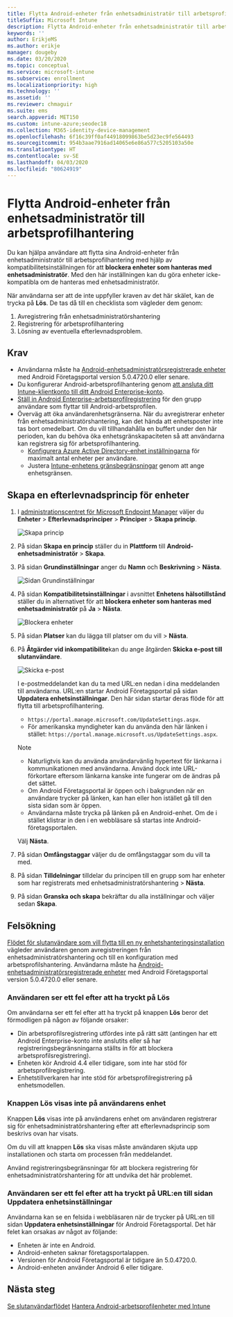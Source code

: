 ```yaml
---
title: Flytta Android-enheter från enhetsadministratör till arbetsprofilhantering
titleSuffix: Microsoft Intune
description: Flytta Android-enheter från enhetsadministratör till arbetsprofilhantering i Intune.
keywords: ''
author: ErikjeMS
ms.author: erikje
manager: dougeby
ms.date: 03/20/2020
ms.topic: conceptual
ms.service: microsoft-intune
ms.subservice: enrollment
ms.localizationpriority: high
ms.technology: ''
ms.assetid: ''
ms.reviewer: chmaguir
ms.suite: ems
search.appverid: MET150
ms.custom: intune-azure;seodec18
ms.collection: M365-identity-device-management
ms.openlocfilehash: 6f16c39ff0af44918099863be5d23ec9fe564493
ms.sourcegitcommit: 954b3aae7916ad14065e6e86a577c5205103a50e
ms.translationtype: HT
ms.contentlocale: sv-SE
ms.lasthandoff: 04/03/2020
ms.locfileid: "80624919"
---
```

# <a name="move-android-devices-from-device-administrator-to-work-profile-management"></a>Flytta Android-enheter från enhetsadministratör till arbetsprofilhantering

Du kan hjälpa användare att flytta sina Android-enheter från enhetsadministratör till arbetsprofilhantering med hjälp av kompatibilitetsinställningen för att **blockera enheter som hanteras med enhetsadministratör**. Med den här inställningen kan du göra enheter icke-kompatibla om de hanteras med enhetsadministratör. 

När användarna ser att de inte uppfyller kraven av det här skälet, kan de trycka på **Lös**. De tas då till en checklista som vägleder dem genom:
1. Avregistrering från enhetsadministratörshantering
2. Registrering för arbetsprofilhantering
3. Lösning av eventuella efterlevnadsproblem. 

## <a name="prerequisites"></a>Krav

- Användarna måste ha [Android-enhetsadministratörsregistrerade enheter](android-enroll-device-administrator.md) med Android Företagsportal version 5.0.4720.0 eller senare.
- Du konfigurerar Android-arbetsprofilhantering genom [att ansluta ditt Intune-klientkonto till ditt Android Enterprise-konto](connect-intune-android-enterprise.md).
- [Ställ in Android Enterprise-arbetsprofilregistrering](android-work-profile-enroll.md) för den grupp användare som flyttar till Android-arbetsprofilen.
- Överväg att öka användarenhetsgränserna. När du avregistrerar enheter från enhetsadministratörshantering, kan det hända att enhetsposter inte tas bort omedelbart. Om du vill tillhandahålla en buffert under den här perioden, kan du behöva öka enhetsgränskapaciteten så att användarna kan registrera sig för arbetsprofilhantering.
  - [Konfigurera Azure Active Directory-enhet inställningarna](https://docs.microsoft.com/azure/active-directory/devices/device-management-azure-portal#configure-device-settings) för maximalt antal enheter per användare.
  - Justera [Intune-enhetens gränsbegränsningar](enrollment-restrictions-set.md#create-a-device-limit-restriction) genom att ange enhetsgränsen. 

## <a name="create-device-compliance-policy"></a>Skapa en efterlevnadsprincip för enheter

1. I [administrationscentret för Microsoft Endpoint Manager](https://go.microsoft.com/fwlink/?linkid=2109431) väljer du **Enheter** > **Efterlevnadsprinciper** > **Principer** > **Skapa princip**.

    ![Skapa princip](./media/android-move-device-admin-work-profile/create-policy.png)

2. På sidan **Skapa en princip** ställer du in **Plattform** till **Android-enhetsadministratör** > **Skapa**.
3. På sidan **Grundinställningar** anger du **Namn** och **Beskrivning** > **Nästa**.

    ![Sidan Grundinställningar](./media/android-move-device-admin-work-profile/basics.png)
    
4. På sidan **Kompatibilitetsinställningar** i avsnittet **Enhetens hälsotillstånd** ställer du in alternativet för att **blockera enheter som hanteras med enhetsadministratör** på **Ja** > **Nästa**.

    ![Blockera enheter](./media/android-move-device-admin-work-profile/block-devices.png)

5. På sidan **Platser** kan du lägga till platser om du vill > **Nästa**.
6. På **Åtgärder vid inkompatibilite**kan du ange åtgärden **Skicka e-post till slutanvändare**.

    ![Skicka e-post](./media/android-move-device-admin-work-profile/send-email.png)


    I e-postmeddelandet kan du ta med URL:en nedan i dina meddelanden till användarna. URL:en startar Android Företagsportal på sidan **Uppdatera enhetsinställningar**. Den här sidan startar deras flöde för att flytta till arbetsprofilhantering.
    - `https://portal.manage.microsoft.com/UpdateSettings.aspx`.
    - För amerikanska myndigheter kan du använda den här länken i stället: `https://portal.manage.microsoft.us/UpdateSettings.aspx`.
  
    > [!NOTE]
    > - Naturligtvis kan du använda användarvänlig hypertext för länkarna i kommunikationen med användarna. Använd dock inte URL-förkortare eftersom länkarna kanske inte fungerar om de ändras på det sättet.
    > - Om Android Företagsportal är öppen och i bakgrunden när en användare trycker på länken, kan han eller hon istället gå till den sista sidan som är öppen.
    > - Användarna måste trycka på länken på en Android-enhet. Om de i stället klistrar in den i en webbläsare så startas inte Android-företagsportalen. 

    Välj **Nästa**.

7. På sidan **Omfångstaggar** väljer du de omfångstaggar som du vill ta med.
8. På sidan **Tilldelningar** tilldelar du principen till en grupp som har enheter som har registrerats med enhetsadministratörshantering > **Nästa**.
9. På sidan **Granska och skapa** bekräftar du alla inställningar och väljer sedan **Skapa**.

## <a name="troubleshooting"></a>Felsökning

[Flödet för slutanvändare som vill flytta till en ny enhetshanteringsinstallation](../user-help/move-to-new-device-management-setup.md) vägleder användaren genom avregistreringen från enhetsadministratörshantering och till en konfiguration med arbetsprofilshantering. Användarna måste ha [Android-enhetsadministratörsregistrerade enheter](android-enroll-device-administrator.md) med Android Företagsportal version 5.0.4720.0 eller senare.

### <a name="user-sees-an-error-after-tapping-resolve"></a>Användaren ser ett fel efter att ha tryckt på Lös
Om användarna ser ett fel efter att ha tryckt på knappen **Lös** beror det förmodligen på någon av följande orsaker:
- Din arbetsprofilsregistrering utfördes inte på rätt sätt (antingen har ett Android Enterprise-konto inte anslutits eller så har registreringsbegränsningarna ställts in för att blockera arbetsprofilsregistrering).
- Enheten kör Android 4.4 eller tidigare, som inte har stöd för arbetsprofilregistrering. 
- Enhetstillverkaren har inte stöd för arbetsprofilregistrering på enhetsmodellen.

### <a name="resolve-button-doesnt-appear-on-the-users-device"></a>Knappen Lös visas inte på användarens enhet
Knappen **Lös** visas inte på användarens enhet om användaren registrerar sig för enhetsadministratörshantering efter att efterlevnadsprincip som beskrivs ovan har visats.

Om du vill att knappen **Lös** ska visas måste användaren skjuta upp installationen och starta om processen från meddelandet.

Använd registreringsbegränsningar för att blockera registrering för enhetsadministratörshantering för att undvika det här problemet.

### <a name="user-sees-an-error-after-tapping-url-to-update-device-settings-page"></a>Användaren ser ett fel efter att ha tryckt på URL:en till sidan Uppdatera enhetsinställningar
Användarna kan se en felsida i webbläsaren när de trycker på URL:en till sidan **Uppdatera enhetsinställningar** för Android Företagsportal. Det här felet kan orsakas av något av följande:
- Enheten är inte en Android.
- Android-enheten saknar företagsportalappen.
- Versionen för Android Företagsportal är tidigare än 5.0.4720.0.
- Android-enheten använder Android 6 eller tidigare. 

## <a name="next-steps"></a>Nästa steg
[Se slutanvändarflödet](../user-help/move-to-new-device-management-setup.md)
[Hantera Android-arbetsprofilenheter med Intune](android-enterprise-overview.md)

